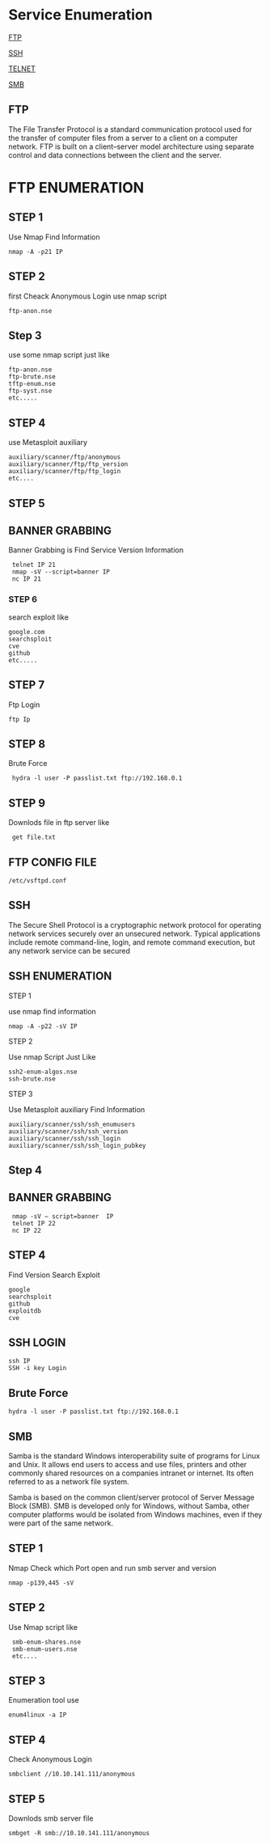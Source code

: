 # Service Enumeration

[FTP](#ftp)

[SSH](#ssh)

[TELNET](#telnet)

[SMB](#smb)


 ## FTP 

The File Transfer Protocol is a standard communication protocol used for the transfer of computer files from a server to a client on a computer network. FTP is built on a client–server model architecture using separate control and data connections between the client and the server.
  

# FTP ENUMERATION
  
 ## STEP 1
  Use Nmap Find Information
  
    nmap -A -p21 IP
   
 ## STEP 2
 
 first Cheack Anonymous Login use nmap script 
   
    ftp-anon.nse
    
 ## Step 3
 use some nmap script just like 
 
    ftp-anon.nse
    ftp-brute.nse
    tftp-enum.nse
    ftp-syst.nse
    etc.....    
     
  ## STEP 4
  use Metasploit auxiliary  
  
    auxiliary/scanner/ftp/anonymous
    auxiliary/scanner/ftp/ftp_version
    auxiliary/scanner/ftp/ftp_login
    etc....
    
  ## STEP 5
  ## BANNER GRABBING
   Banner Grabbing is Find Service Version Information
   
     telnet IP 21
     nmap -sV --script=banner IP
     nc IP 21
    
  ### STEP 6
  search exploit like
  
    google.com
    searchsploit
    cve
    github
    etc.....
    
  ## STEP 7
   Ftp Login
  
    ftp Ip
    
  ## STEP 8 
  Brute Force 
  
     hydra -l user -P passlist.txt ftp://192.168.0.1
     
  ## STEP 9
  Downlods file in ftp server like
     
     get file.txt
   
 ## FTP CONFIG FILE 
 
    /etc/vsftpd.conf
   
  
  
 ## SSH 
   
   The Secure Shell Protocol is a cryptographic network protocol for operating network services securely over an unsecured network. Typical applications include remote command-line, login, and remote command execution, but any network service can be secured 


  ## SSH ENUMERATION
  
   STEP 1
    
   use nmap find information
   
    nmap -A -p22 -sV IP
       
   STEP 2
  
  Use nmap Script Just Like
    
    ssh2-enum-algos.nse
    ssh-brute.nse

   STEP 3
   
   Use Metasploit auxiliary Find Information
    
    auxiliary/scanner/ssh/ssh_enumusers
    auxiliary/scanner/ssh/ssh_version
    auxiliary/scanner/ssh/ssh_login 
    auxiliary/scanner/ssh/ssh_login_pubkey
    
   ## Step 4
   ## BANNER GRABBING
     
     nmap -sV — script=banner  IP
     telnet IP 22
     nc IP 22
     
      
   ## STEP 4 
     
   Find Version Search Exploit
    
    google
    searchsploit
    github
    exploitdb
    cve
    
  ## SSH LOGIN
    
    ssh IP
    SSH -i key Login
    
 ## Brute Force  
 
    hydra -l user -P passlist.txt ftp://192.168.0.1

       
    
## SMB 

Samba is the standard Windows interoperability suite of programs for Linux and Unix. It allows end users to access and use files, printers and other commonly shared resources on a companies intranet or internet. Its often referred to as a network file system.

Samba is based on the common client/server protocol of Server Message Block (SMB). SMB is developed only for Windows, without Samba, other computer platforms would be isolated from Windows machines, even if they were part of the same network.
  
  
## STEP 1

Nmap Check which Port open and run smb server and version 

    nmap -p139,445 -sV 
    
## STEP 2      

Use Nmap script like

     smb-enum-shares.nse
     smb-enum-users.nse
     etc....

## STEP 3

Enumeration tool use 

    enum4linux -a IP


## STEP 4

Check Anonymous Login

    smbclient //10.10.141.111/anonymous

## STEP 5

Downlods smb server file 

    smbget -R smb://10.10.141.111/anonymous

















